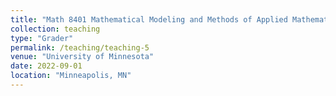 ```yaml
---
title: "Math 8401 Mathematical Modeling and Methods of Applied Mathematics 1"
collection: teaching
type: "Grader"
permalink: /teaching/teaching-5
venue: "University of Minnesota"
date: 2022-09-01
location: "Minneapolis, MN"
---
```

